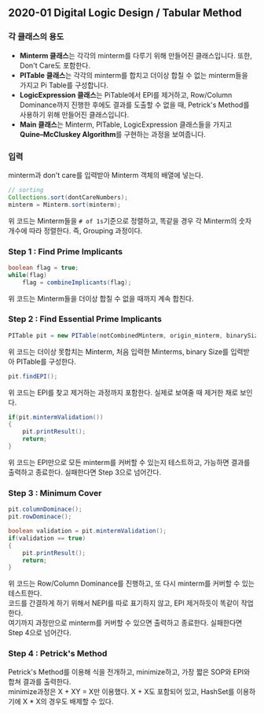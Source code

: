 ## 2020-01 Digital Logic Design / Tabular Method


### 각 클래스의 용도

- **Minterm 클래스**는 각각의 minterm를 다루기 위해 만들어진 클래스입니다. 또한, Don't Care도 포함한다.
- **PITable 클래스**는 각각의 minterm를 합치고 더이상 합칠 수 없는 minterm들을 가지고 Pi Table를 구성합니다.
- **LogicExpression 클래스**는 PiTable에서 EPI를 제거하고, Row/Column Dominance까지 진행한 후에도 결과를 도출할 수 없을 때, Petrick's Method를 사용하기 위해 만들어진 클래스입니다.
- **Main 클래스**는 Minterm, PITable, LogicExpression 클래스들을 가지고 **Quine–McCluskey Algorithm**를 구현하는 과정을 보여줍니다.


### 입력

minterm과 don't care를 입력받아 Minterm 객체의 배열에 넣는다.<br>

```java
// sorting
Collections.sort(dontCareNumbers);
minterm = Minterm.sort(minterm);
```
위 코드는 Minterm들을 `# of 1s`기준으로 정렬하고, 똑같을 경우 각 Minterm의 숫자 개수에 따라 정렬한다. 즉, Grouping 과정이다.<br>

### Step 1 : Find Prime Implicants

```java
boolean flag = true;
while(flag)
	flag = combineImplicants(flag);
```
위 코드는 Minterm들을 더이상 합칠 수 없을 때까지 계속 합친다.

### Step 2 : Find Essential Prime Implicants

```java
PITable pit = new PITable(notCombinedMinterm, origin_minterm, binarySize);
```
위 코드는 더이상 못합치는 Minterm, 처음 입력한 Minterms, binary Size를 입력받아 PITable를 구성한다.

```java
pit.findEPI();
```
위 코드는 EPI를 찾고 제거하는 과정까지 포함한다. 실제로 보여줄 때 제거한 채로 보인다.

```java
if(pit.mintermValidation())
{
    pit.printResult();
    return;
}
```
위 코드는 EPI만으로 모든 minterm를 커버할 수 있는지 테스트하고, 가능하면 결과를 출력하고 종료한다. 실패한다면 Step 3으로 넘어간다.


### Step 3 : Minimum Cover

```java
pit.columnDominace();
pit.rowDominace();

boolean validation = pit.mintermValidation();
if(validation == true)
{
    pit.printResult();
    return;
}
```
위 코드는 Row/Column Dominance를 진행하고, 또 다시 minterm를 커버할 수 있는 테스트한다.<br>
코드를 간결하게 하기 위해서 NEPI를 따로 표기하지 않고, EPI 제거하듯이 똑같이 작업한다.<br>
여기까지 과정만으로 minterm를 커버할 수 있으면 출력하고 종료한다. 실패한다면 Step 4으로 넘어간다.


### Step 4 : Petrick's Method

Petrick's Method를 이용해 식을 전개하고, minimize하고, 가장 짧은 SOP와 EPI와 합쳐 결과를 출력한다.<br>
minimize과정은 X + XY = X만 이용했다. X + X도 포함되어 있고, HashSet를 이용하기에 X * X의 경우도 배제할 수 있다.
			
